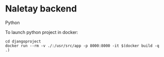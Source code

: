 # Naletay backend

Python

To launch python project in docker:
```
cd djangoproject
docker run --rm -v ./:/usr/src/app -p 8000:8000 -it $(docker build -q .)
```
